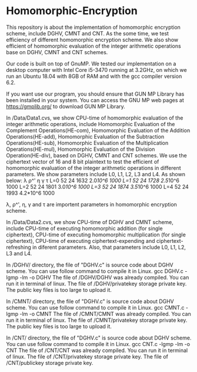 # Homomorphic-Encryption
This repository is about the implementation of homomorphic encryption scheme, include DGHV, CMNT and CNT. As the some time, we test efficiency of different homomorphic encryption scheme. We also show efficient of homomorphic evaluation of the integer arithmetic operations base on DGHV, CMNT and CNT schemes. 

Our code is built on top of GnuMP. We tested our implementation on a desktop computer with Intel Core i5-3470 running at 3.2GHz, on which we run an Ubuntu 18.04 with 8GB of RAM and with the gcc compiler version 6.2.

If you want use our program, you should ensure that GUN MP Library has been installed in your system. You can access the GNU MP web pages at https://gmplib.org/ to download GUN MP Library.

In /Data/Data1.cvs, we show CPU-time of homomorphic evaluation of the integer arithmetic operations, include 
  Homomorphic Evaluation of the Complement Operations(HE-com),
  Homomorphic Evaluation of the Addition Operations(HE-add),
  Homomorphic Evaluation of the Subtraction Operations(HE-sub),
  Homomorphic Evaluation of the Multiplication Operations(HE-mul),
  Homomorphic Evaluation of the Division Operation(HE-div),
based on DGHV, CMNT and CNT schemes. We use the ciphertext vector of 16 and 8 bit plaintext to test the efficient of homomorphic evaluation of the integer arithmetic operations in different parameters. We show parameters include  L0, L1, L2, L3 and L4. As shown below:
   	λ	  ρ^'	η	    γ	        τ
L=0	52	24	1632	2.0*10^6	1000
L=1	52	24	1728	2.5*10^6	1000
L=2	52	24	1801	3.0*10^6	1000
L=3	52	24	1874	3.5*10^6	1000
L=4	52	24	1993	4.2*10^6	1000

λ, ρ^', η, γ and τ are importent parameters in  homomorphic encryption scheme.

In /Data/Data2.cvs, we show CPU-time of DGHV and CMNT scheme, include CPU-time of executing homomorphic addition (for single ciphertext), CPU-time of executing homomorphic multiplication (for single ciphertext), CPU-time of executing ciphertext-expending and ciphertext-refreshing in diferent parameters. Also, that parameters include  L0, L1, L2, L3 and L4.

In /DGHV/ directory, the file of "DGHV.c" is source code about DGHV scheme. You can use follow command to compile it in Linux.
  gcc DGHV.c -lgmp -lm -o DGHV
The file of /DGHV/DGHV was already compiled. You can run it in terminal of linux.
The file of /DGHV/privatekey storage private key.
The public key files is too large to upload it.

In /CMNT/ directory, the file of "DGHV.c" is source code about DGHV scheme. You can use follow command to compile it in Linux.
  gcc CMNT.c -lgmp -lm -o CMNT
The file of /CMNT/CMNT was already compiled. You can run it in terminal of linux.
The file of /CMNT/privatekey storage private key.
The public key files is too large to upload it.

In /CNT/ directory, the file of "DGHV.c" is source code about DGHV scheme. You can use follow command to compile it in Linux.
  gcc CNT.c -lgmp -lm -o CNT
The file of /CNT/CNT was already compiled. You can run it in terminal of linux.
The file of /CNT/privatekey storage private key.
The file of /CNT/publickey storage private key.


